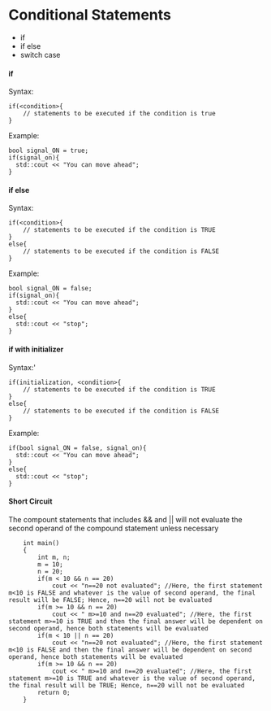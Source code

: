 # Conditional Statements

* if
* if else
* switch case

#### if
Syntax:

    if(<condition>{
        // statements to be executed if the condition is true
    }

Example:

    bool signal_ON = true;
    if(signal_on){
      std::cout << "You can move ahead";
    }

#### if else
Syntax:

    if(<condition>{
        // statements to be executed if the condition is TRUE
    }
    else{
        // statements to be executed if the condition is FALSE
    }

Example:

    bool signal_ON = false;
    if(signal_on){
      std::cout << "You can move ahead";
    }
    else{
      std::cout << "stop";
    }

#### if with initializer
Syntax:'

    if(initialization, <condition>{
        // statements to be executed if the condition is TRUE
    }
    else{
        // statements to be executed if the condition is FALSE
    }

Example:
```
if(bool signal_ON = false, signal_on){
  std::cout << "You can move ahead";
}
else{
  std::cout << "stop";
}
```
#### Short Circuit
The compount statements that includes && and || will not evaluate the second operand of the compound statement unless necessary

        int main()
        {
        	int m, n;
        	m = 10;
         	n = 20;
         	if(m < 10 && n == 20)
         		cout << "n==20 not evaluated"; //Here, the first statement m<10 is FALSE and whatever is the value of second operand, the final result will be FALSE; Hence, n==20 will not be evaluated
         	if(m >= 10 && n == 20)
        		cout << " m>=10 and n==20 evaluated"; //Here, the first statement m>=10 is TRUE and then the final answer will be dependent on second operand, hence both statements will be evaluated 
         	if(m < 10 || n == 20)
         		cout << "n==20 not evaluated"; //Here, the first statement m<10 is FALSE and then the final answer will be dependent on second operand, hence both statements will be evaluated 
         	if(m >= 10 && n == 20)	
        		cout << " m>=10 and n==20 evaluated"; //Here, the first statement m>=10 is TRUE and whatever is the value of second operand, the final result will be TRUE; Hence, n==20 will not be evaluated
        	return 0;
        }
